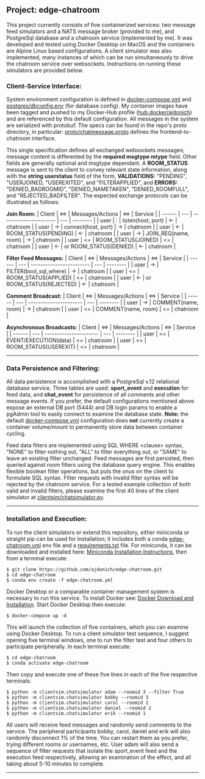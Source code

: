 ## Project: edge-chatroom 

This project currently consists of five containerized services: two message feed simulators and a NATS message broker (provided to me), and PostgreSql database and a chatroom service (implemented by me). It was developed and tested using Docker Desktop on MacOS and the containers are Alpine Linux based configurations. A client simulator was also implemented, many instances of which can be run simultaneously to drive the chatroom service over websockets. Instructions on running these simulators are provided below.

### Client-Service Interface:

System environment configuration is defined in [docker-compose.yml](https://github.com/ajdonich/edge-chatroom/blob/master/docker-compose.yml) and [postgres/dbconfig.env](https://github.com/ajdonich/edge-chatroom/blob/master/postgres/dbconfig.env) (for database config). My container images have been tagged and pushed to my Docker-Hub profile ([hub.docker/ajdonich](https://hub.docker.com/u/ajdonich)) and are referenced by this default configuration. All messages in the system are serialized with protobuf. The specs can be found in the repo's proto directory, in particular: [proto/chatmessage.proto](https://github.com/ajdonich/edge-chatroom/blob/master/proto/chatmessage.proto) defines the frontend-to-chatroom interface. 

This single specification defines all exchanged websockets messages; message content is differented by the **required msgtype mtype** field. Other fields are generally optional and msgtype dependant. A **ROOM_STATUS** message is sent to the client to convey relevant state information, along with the **string userstatus** field of the form, **VALIDATIONS:** "PENDING", "USERJOINED, "USEREXITED", and "FILTERAPPLIED", and **ERRORS:** "DENIED_BADROOMID", "DENIED_NAMETAKEN", "DENIED_ROOMFULL", and "REJECTED_BADFILTER". The expected exchange protocols can be illustrated as follows:

**Join Room:**
| Client | <=> | Messages/Actions       | <=> | Service  | 
| ------ | --- | ---------------------- | --- | -------- |
|  user  |  :  | listen(host, port)     | <-  | chatroom |
|  user  |  -> | connect(host, port)    |  -> | chatroom |
|  user  | <-  | ROOM_STATUS(PENDING)   | <-  | chatroom |
|  user  | ->  | JOIN_REQ(name, room)   | ->  | chatroom |
|  user  | <=  | ROOM_STATUS(JOINED)    | <=  | chatroom |
|  user  | <-  | or ROOM_STATUS(DENIED) | <-  | chatroom |  


**Filter Feed Messages:**
| Client | <=> | Messages/Actions         | <=> | Service  | 
| ------ | --- | ------------------------ | --- | -------- |
|  user  |  -> | FILTER(bool_sql_where)   | ->  | chatroom |
|  user  | <=  | ROOM_STATUS(APPLIED)     | <=  | chatroom |
|  user  | <-  | or ROOM_STATUS(REJECTED) | <-  | chatroom |

**Comment Broadcast:**
| Client | <=> | Messages/Actions       | <=> | Service  | 
| ------ | --- | ---------------------- | --- | -------- |
|  user  | ->  | COMMENT(name, room)    | ->  | chatroom |
|  user  | <=  | COMMENT(name, room)    | <=  | chatroom |

**Asynchronous Broadcasts:**
| Client | <=> | Messages/Actions       | <=> | Service  | 
| ------ | --- | ---------------------- | --- | -------- |
|  user  | <=  | EVENT/EXECUTION(data)  | <=  | chatroom |
|  user  | <=  | ROOM_STATUS(USEREXIT)  | <=  | chatroom |

___


### Data Persistence and Filtering:

All data persistence is accomplished with a PostgreSql v.12 relational database service. Three tables are used: **sport_event** and **execution** for feed data, and **chat_event** for persistence of all comments and other message events. If you prefer, the default configurations mentioned above expose an external DB port (5444) and DB login params to enable a pgAdmin tool to easily connect to examine the database state. **Note:** the default [docker-compose.yml](https://github.com/ajdonich/edge-chatroom/blob/master/docker-compose.yml) configuration does **not** currently create a container volume/mount to permanently store data between container cycling.

Feed data filters are implemented using SQL WHERE \<clause\> syntax, "NONE" to filter nothing out, "ALL" to filter everything out, or "SAME" to leave an existing filter unchanged. Feed messages are first persisted, then queried against room filters using the database query engine. This enables flexible boolean filter operations, but puts the onus on the client to formulate SQL syntax. Filter requests with invalid filter syntax will be rejected by the chatroom service. For a tested example collection of both valid and invalid filters, please examine the first 40 lines of the client simulator at [clientsim/chatsimulator.py](https://github.com/ajdonich/edge-chatroom/blob/master/clientsim/chatsimulator.py).

___


### Installation and Execution:

To run the client simulators or extend this repository, either miniconda or straight pip can be used for installation; it includes both a conda [edge-chatroom.yml](https://github.com/ajdonich/edge-chatroom/blob/master/edge-chatroom.yml) env file and a [requirements.txt](https://github.com/ajdonich/edge-chatroom/blob/master/requirements.txt) file. For miniconda, it can be downloaded and installed here: [Miniconda Installation Instructions](https://docs.conda.io/en/latest/miniconda.html), then from a terminal execute:

```
$ git clone https://github.com/ajdonich/edge-chatroom.git
$ cd edge-chatroom
$ conda env create -f edge-chatroom.yml
```

Docker Desktop or a comparable container management system is necessary to run this service. To install Docker see: [Docker Download and Installation](https://www.docker.com/products/docker-desktop). Start Docker Desktop then execute:

```
$ docker-compose up -d
```

This will launch the collection of five containers, which you can examine using Docker Desktop. To run a client simulator test sequence, I suggest opening five terminal windows, one to run the filter test and four others to participate peripherally. In each terminal execute:

```
$ cd edge-chatroom
$ conda activate edge-chatroom
```

Then copy and execute one of these five lines in each of the five respective terminals:

```
$ python -m clientsim.chatsimulator adam --roomid 3 --filter True
$ python -m clientsim.chatsimulator bobby --roomid 3
$ python -m clientsim.chatsimulator carol --roomid 2
$ python -m clientsim.chatsimulator daniel --roomid 2
$ python -m clientsim.chatsimulator erik --roomid 1
```

All users will receive feed messages and randomly send comments to the service. The peripheral participants bobby, carol, daniel and erik will also randomly disconnect 1% of the time. You can restart them as you prefer, trying different rooms or usernames, etc. User adam will also send a sequence of filter requests that isolate the sport_event feed and the execution feed respectively, allowing an examination of the effect, and all taking about 5-10 minutes to complete.

___



